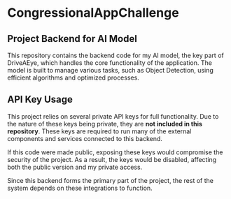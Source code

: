 # CongressionalAppChallenge

## Project Backend for AI Model

This repository contains the backend code for my AI model, the key part of DriveAEye, which handles the core functionality of the application. The model is built to manage various tasks, such as Object Detection, using efficient algorithms and optimized processes.

## API Key Usage

This project relies on several private API keys for full functionality. Due to the nature of these keys being private, they are **not included in this repository**. These keys are required to run many of the external components and services connected to this backend.

If this code were made public, exposing these keys would compromise the security of the project. As a result, the keys would be disabled, affecting both the public version and my private access.

Since this backend forms the primary part of the project, the rest of the system depends on these integrations to function.
